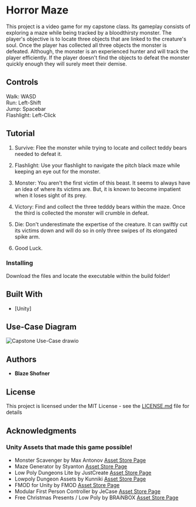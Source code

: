 # Horror Maze

This project is a video game for my capstone class. Its gameplay consists of exploring a maze while being tracked by a bloodthirsty monster. The player's objective is to locate three objects that are linked to the creature's soul. Once the player has collected all three objects the monster is defeated. Although, the monster is an experienced hunter and will track the player efficiently. If the player doesn't find the objects to defeat the monster quickly enough they will surely meet their demise.

## Controls

<p>Walk: WASD <br>
Run: Left-Shift <br>
Jump: Spacebar <br>
Flashlight: Left-Click

## Tutorial

1. Survive: Flee the monster while trying to locate and collect teddy bears needed to defeat it.

2. Flashlight: Use your flashlight to navigate the pitch black maze while keeping an eye out for the monster.

3. Monster: You aren't the first victim of this beast. It seems to always have an idea of where its victims are. But, it is known to become impatient when it loses sight of its prey.

4. Victory: Find and collect the three tedddy bears within the maze. Once the third is collected the monster will crumble in defeat.

5. Die: Don't underestimate the expertise of the creature. It can swiftly cut its victims down and will do so in only three swipes of its elongated spike arm.

6. Good Luck.

### Installing

Download the files and locate the executable within the build folder!

## Built With

* [Unity]

## Use-Case Diagram

![Capstone Use-Case drawio](https://github.com/Jaeger556/Horror-Maze/assets/46098988/d8abf203-a942-49af-8808-7eaba23052f1)


## Authors

* **Blaze Shofner**

## License

This project is licensed under the MIT License - see the [LICENSE.md](LICENSE.md) file for details

## Acknowledgments

### Unity Assets that made this game possible!
* Monster Scavenger by Max Antonov [Asset Store Page](https://assetstore.unity.com/packages/3d/characters/monster-scavenger-191323)
* Maze Generator by Styanton [Asset Store Page](https://assetstore.unity.com/packages/tools/modeling/maze-generator-38689)
* Low Poly Dungeons Lite by JustCreate [Asset Store Page](https://assetstore.unity.com/packages/3d/environments/dungeons/low-poly-dungeons-lite-177937)
* Lowpoly Dungeon Assets by Kunniki [Asset Store Page](https://assetstore.unity.com/packages/3d/environments/dungeons/lowpoly-dungeon-assets-117330)
* FMOD for Unity by FMOD [Asset Store Page](https://assetstore.unity.com/packages/tools/audio/fmod-for-unity-161631)
* Modular First Person Controller by JeCase [Asset Store Page](https://assetstore.unity.com/packages/3d/characters/modular-first-person-controller-189884)
* Free Christmas Presents / Low Poly by BRAiNBOX [Asset Store Page](https://assetstore.unity.com/packages/3d/props/free-christmas-presents-low-poly-24356)
